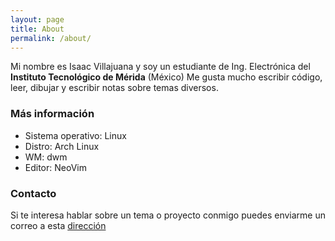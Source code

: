 ```yaml
---
layout: page
title: About
permalink: /about/
---
```


Mi nombre es Isaac Villajuana y soy un estudiante de Ing. Electrónica del **Instituto Tecnológico de
Mérida** (México) Me gusta mucho escribir código, leer, dibujar y escribir notas sobre temas
diversos.

### Más información

* Sistema operativo: Linux
* Distro: Arch Linux
* WM: dwm
* Editor: NeoVim 

### Contacto

Si te interesa hablar sobre un tema o proyecto conmigo puedes enviarme un correo a esta [dirección](mailto:ivillajuana@hotmail.com)
